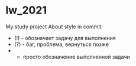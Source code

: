 # lw_2021
My study project
About style in commit:
  - (!) - обозначает задачу для выполнения
  - (?) - баг, проблема, вернуться позже 
  - - просто обозначение выполненной задачи

  


